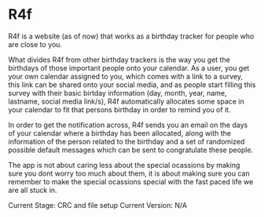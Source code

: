 # R4f
R4f is a website (as of now) that works as a birthday tracker for people who are close to you. 

What divides R4f from other birthday trackers is the way you get the birthdays of those important people onto your calendar. As a user, you get your own calendar assigned to you, which comes with a link to a survey, this link can be shared onto your social media, and as people start filling this survey with their basic birtday information (day, month, year, name, lastname, social media link/s), R4f automatically allocates some space in your calendar to fit that persons birthday in order to remind you of it.

In order to get the notification across, R4f sends you an email on the days of your calendar where a birthday has been allocated, along with the information of the person related to the birthday and a set of randomized possible default messages which can be sent to congratulate these people.

The app is not about caring less about the special ocassions by making sure you dont worry too much about them, it is about making sure you can remember to make the special ocassions special with the fast paced life we are all stuck in.



Current Stage: CRC and file setup
Current Version: N/A
